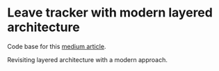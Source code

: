 # Leave tracker with modern layered architecture

Code base for this [medium article](https://medium.com/@albert.llousas/revisiting-3-layer-architecture-for-todays-needs-e190be8f49e5).

Revisiting layered architecture with a modern approach.